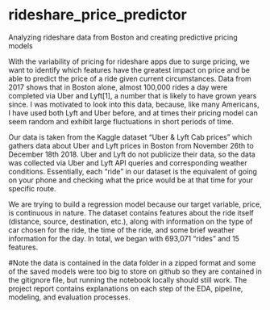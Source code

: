 # rideshare_price_predictor
Analyzing rideshare data from Boston and creating predictive pricing models


With the variability of pricing for rideshare apps due to surge pricing, we want to identify which features have the greatest impact on price and be able to predict the price of a ride given current circumstances. Data from 2017 shows that in Boston alone, almost 100,000 rides a day were completed via Uber and Lyft[1], a number that is likely to have grown years since. I was motivated to look into this data, because, like many Americans, I have used both Lyft and Uber before, and at times their pricing model can seem random and exhibit large fluctuations in short periods of time. 

Our data is taken from the Kaggle dataset “Uber & Lyft Cab prices” which gathers data about Uber and Lyft prices in Boston from November 26th to December 18th 2018. Uber and Lyft do not publicize their data, so the data was collected via Uber and Lyft API queries and corresponding weather conditions. Essentially, each “ride” in our dataset is the equivalent of going on your phone and checking what the price would be at that time for your specific route. 

We are trying to build a regression model because our target variable, price, is continuous in nature. The dataset contains features about the ride itself (distance, source, destination, etc.), along with information on the type of car chosen for the ride, the time of the ride, and some brief weather information for the day.  In total, we began with 693,071 “rides” and 15 features. 

#Note the data is contained in the data folder in a zipped format and some of the saved models were too big to store on github so they are contained in the gitignore file, but running the notebook locally should still work. The project report contains explanations on each step of the EDA, pipeline, modeling, and evaluation processes.
